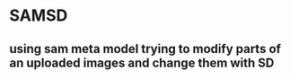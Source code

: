 # SAMSD

## using sam meta model trying to modify parts of an uploaded images and change them with SD
